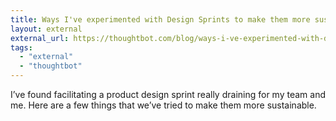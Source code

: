 ```yaml
---
title: Ways I've experimented with Design Sprints to make them more sustainable.
layout: external
external_url: https://thoughtbot.com/blog/ways-i-ve-experimented-with-design-sprints-to-make-them-more-sustainable
tags:
  - "external"
  - "thoughtbot"
---
```


I’ve found facilitating a product design sprint really draining for my team and me. Here are a few things that we’ve tried to make them more sustainable.

